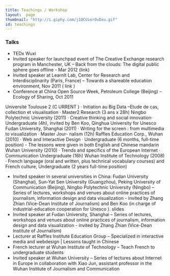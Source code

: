 ```yaml
---
title: Teachings / Workshop
layout:  page
thumbnail: "http://i.giphy.com/j1QCUierOvDxu.gif"
id: teachings
---
```



### Talks

+ TEDx Wuxi
+ Invited speaker for launchpad event of The Creative Exchange research program in Manchester, UK – Back from the clouds: The digital public sphere goes offline - Mar 2012 (link)
+ Invited speaker at LearnIt Lab, Center for Research and Interdisciplinarity (Paris, France) – Towards a shareable education environment, Nov 2011 ( link )
+ Conference at China Open Source Week, Petroleum College (Beijing) – Ecology of Sharing, Oct 2011

Université Toulouse 2 (C URRENT ) · Initiation au Big Data –Etude de cas, collection et visualisation · Master2
Research (3 ans x 28h)
Ningbo Polytechnic University (2011) · Creative thinking and social innovation· Undergraduate (4h), invited
by Ben Koo, Qinghua University for Unesco
Fudan University, Shanghai (2011) · Writing for the screen : from multimedia to visualization · Master Jour-
nalism (12h)
Raffles Education Corp., Wuhan (2010) · Web and Interactive Design · Undergraduate (6 months, full-time
position) - The lessons were given in both English and Chinese mandarin
Wuhan University (2010) · Trends and specifics of the European Internet · Communication Undergraduate
(16h)
Wuhan Institute of Technology (2008) · French language (oral and written, plus technical vocabulary
courses) and French culture, Undergraduate (2 years full-time position)

+ Invited speaker in several universities in China: Fudan University (Shanghai), Sun-Yat Sen University (Guangzhou), Peking University of Communication (Beijing), Ningbo Polytechnic University (Ningbo) – Series of lectures, workshops and venues about online practices of journalism, information design and data visualization - invited by Zhang Zhian (Vice-Dean Institute of Journalism) and Ben Koo (in charge of industrial-education cooperation for Unesco ). slides
+ Invited speaker at Fudan University, Shanghai – Series of lectures, workshops and venues about online practices of journalism, information design and data visualization - invited by Zhang Zhian (Vice-Dean Institute of Journalism)
+ Lecturer at Raffles Institute Education Group – Specialized in interactive media and webdesign | Lessons taught in Chinese
+ French lecturer at Wuhan Institute of Technology ­– Teach French to undergraduate students
+ Invited speaker at Wuhan University – Series of lectures about Internet in Europe in collaboration with Xiao Jun, assistant professor in the Wuhan Institute of Journalism and Communication
